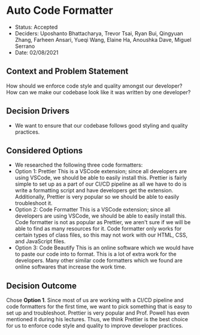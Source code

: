 # Auto Code Formatter

* Status: Accepted
* Deciders: Uposhanto Bhattacharya, Trevor Tsai, Ryan Bui, Qingyuan Zhang, Farheen Ansari, Yueqi Wang, Elaine Ha, Anoushka Dave, Miguel Serrano
* Date: 02/08/2021

## Context and Problem Statement

How should we enforce code style and quality amongst our developer? How can we make our codebase look like it was written by one developer?

## Decision Drivers <!-- optional -->

* We want to ensure that our codebase follows good styling and quality practices.

## Considered Options

* We researched the following three code formatters:
* Option 1: Prettier 
  This is a VSCode extension; since all developers are using VSCode, we should be able to easily install this.
  Prettier is fairly simple to set up as a part of our CI/CD pipeline as all we have to do is write a formatting script and have developers get the extension.
  Additionally, Prettier is very popular so we should be able to easily troubleshoot it.
* Option 2: Code Formatter
  This is a VSCode extension; since all developers are using VSCode, we should be able to easily install this.
  Code formatter is not as popular as Prettier, we aren't sure if we will be able to find as many resources for it.
  Code formatter only works for certain types of class files, so this may not work with our HTML, CSS, and JavaScript files.
* Option 3: Code Beautify
  This is an online software which we would have to paste our code into to format. This is a lot of extra work for the developers. Many other similar 
  code formatters which we found are online softwares that increase the work time.

## Decision Outcome

Chose **Option 1**. Since most of us are working with a CI/CD pipeline and code formatters for the first time, we want to pick something that is easy to set up and
troubleshoot. Prettier is very popular and Prof. Powell has even mentioned it during his lectures. Thus, we think Prettier is the best choice for us to enforce code
style and quality to improve developer practices.

<!-- markdownlint-disable-file MD013 -->
